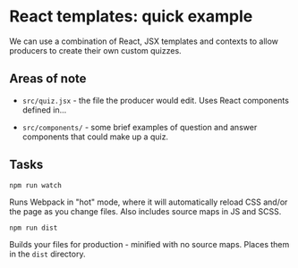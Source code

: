 React templates: quick example
==

We can use a combination of React, JSX templates and contexts to allow producers to create their own custom quizzes.

Areas of note
---
- `src/quiz.jsx` - the file the producer would edit. Uses React components defined in...

- `src/components/` - some brief examples of question and answer components that could make up a quiz.

Tasks
--

`npm run watch`

Runs Webpack in "hot" mode, where it will automatically reload CSS and/or the page as you change files. Also includes source maps in JS and SCSS.

`npm run dist`

Builds your files for production - minified with no source maps. Places them in the `dist` directory.
